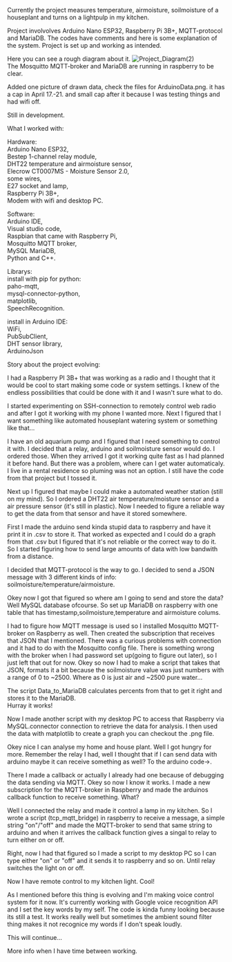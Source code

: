 Currently the project measures temperature, airmoisture, soilmoisture of a houseplant and turns on a lightpulp in my kitchen.

Project involvolves Arduino Nano ESP32, Raspberry Pi 3B+, MQTT-protocol and MariaDB.
The codes have comments and here is some explanation of the system.
Project is set up and working as intended.

Here you can see a rough diagram about it.
![Project_Diagram(2)](https://github.com/user-attachments/assets/90c65834-e344-480d-9732-3623bddbb819)  
The Mosquitto MQTT-broker and MariaDB are running in raspberry to be clear.

Added one picture of drawn data, check the files for ArduinoData.png. it has a cap in April 17.-21. and small cap after it because I was testing things and had wifi off.

Still in development. 

What I worked with:

Hardware:  
Arduino Nano ESP32,  
Bestep 1-channel relay module,  
DHT22 temperature and airmoisture sensor,  
Elecrow CT0007MS - Moisture Sensor 2.0,  
some wires,  
E27 socket and lamp,  
Raspberry Pi 3B+,  
Modem with wifi 
and desktop PC.

Software:  
Arduino IDE,  
Visual studio code,  
Raspbian that came with Raspberry Pi,  
Mosquitto MQTT broker,  
MySQL MariaDB,  
Python and C++.  

Librarys:  
install with pip for python:  
paho-mqtt,  
mysql-connector-python,  
matplotlib,  
SpeechRecognition.  

install in Arduino IDE:  
WiFi,  
PubSubClient,  
DHT sensor library,  
ArduinoJson

Story about the project evolving:

I had a Raspberry PI 3B+ that was working as a radio and I thought that it would be cool to start making some code or system settings. I knew of the endless possibilities that could be done with it and I wasn't sure what to do.

 I started experimenting on SSH-connection to remotely control web radio and after I got it working with my phone I wanted more. Next I figured that I want something like automated houseplant watering system or something like that... 

I have an old aquarium pump and I figured that I need something to control it with. I decided that a relay, arduino and soilmoisture sensor would do. I ordered those. When they arrived I got it working quite fast as I had planned it before hand. But there was a problem, where can I get water automaticaly. I live in a rental residence so pluming was not an option. I still have the code from that project but I tossed it. 

Next up I figured that maybe I could make a automated weather station (still on my mind). So I ordered a DHT22 air temperature/moisture sensor and a air pressure sensor (it's still in plastic). Now I needed to figure a reliable way to get the data from that sensor and have it stored somewhere.

First I made the arduino send kinda stupid data to raspberry and have it print it in .csv to store it. That worked as expected and I could do a graph from that .csv but I figured that it's not reliable or the correct way to do it. So I started figuring how to send large amounts of data with low bandwith from a distance.  

I decided that MQTT-protocol is the way to go. I decided to send a JSON message with 3 different kinds of info: soilmoisture/temperature/airmoisture. 

Okey now I got that figured so where am I going to send and store the data? Well MySQL database ofcourse. So set up MariaDB on raspberry with one table that has timestamp,soilmoisture,temperature and airmoisture colums.

 I had to figure how MQTT message is used so I installed Mosquitto MQTT-broker on Raspberry as well. Then created the subscription that receives that JSON that I mentioned. There was a curious problems with connection and it had to do with the Mosquitto config file. There is something wrong with the broker when I had password set up(going to figure out later), so I just left that out for now. Okey so now I had to make a script that takes that JSON, formats it a bit because the soilmoisture value was just numbers with a range of 0 to ~2500. 
Where as 0 is just air and ~2500 pure water... 

The script Data_to_MariaDB calculates percents from that to get it right and stores it to the MariaDB.  
Hurray it works!

Now I made another script with my desktop PC to access that Raspberry via MySQL.connector connection to retrieve the data for analysis. I then used the data with matplotlib to create a graph you can checkout the .png file. 

Okey nice I can analyse my home and house plant. Well I got hungry for more. Remember the relay I had, well I thought that if I can send data with arduino maybe it can receive something as well? To the arduino code->.

 There I made a callback or actually I already had one because of debugging the data sending via MQTT. Okey so now I know it works. I made a new subscription for the MQTT-broker in Raspberry and made the arduinos callback function to receive something. 
What? 

Well I connected the relay and made it control a lamp in my kitchen. So I wrote a script (tcp_mqtt_bridge) in raspberry to receive a message, a simple string "on"/"off" and made the MQTT-broker to send that same string to arduino and when it arrives the callback function gives a singal to relay to turn either on or off. 

Right, now I had that figured so I made a script to my desktop PC so I can type either "on" or "off" and it sends it to raspberry and so on. Until relay switches the light on or off. 

Now I have remote control to my kitchen light. 
Cool! 

As I mentioned before this thing is evolving and I'm making voice control system for it now. It's currently working with Google voice recognition API and I set the key words by my self. The code is kinda funny looking because its still a test. It works really well but sometimes the ambient sound filter thing makes it not recognice my words if I don't speak loudly.

This will continue...

More info when I have time between working.

